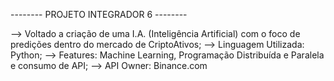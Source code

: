 -------- PROJETO INTEGRADOR 6 --------

--> Voltado a criação de uma I.A. (Inteligência Artificial) com o foco de predições dentro do mercado de CriptoAtivos;
--> Linguagem Utilizada: Python;
--> Features: Machine Learning, Programação Distribuída e Paralela e consumo de API;
--> API Owner: Binance.com

